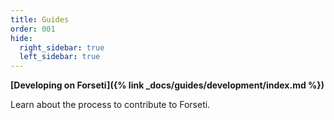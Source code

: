 ```yaml
---
title: Guides
order: 001
hide:
  right_sidebar: true
  left_sidebar: true
---
```

**[Developing on Forseti]({% link _docs/guides/development/index.md %})**

Learn about the process to contribute to Forseti.
